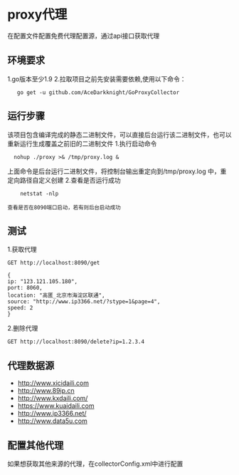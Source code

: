 # proxy代理
  在配置文件配置免费代理配置源，通过api接口获取代理
## 环境要求
1.go版本至少1.9
2.拉取项目之前先安装需要依赖,使用以下命令：
```
   go get -u github.com/AceDarkknight/GoProxyCollector
```
## 运行步骤
  该项目包含编译完成的静态二进制文件，可以直接后台运行该二进制文件，也可以重新运行生成覆盖之前旧的二进制文件
1.执行启动命令
```
  nohup ./proxy >& /tmp/proxy.log &
```
  上面命令是后台运行二进制文件，将控制台输出重定向到/tmp/proxy.log 中，重定向路径自定义创建
2.查看是否运行成功
```
    netstat -nlp
```
    查看是否在8090端口启动，若有则后台启动成功
## 测试
1.获取代理
```
GET http://localhost:8090/get
```
```
{
ip: "123.121.105.180",
port: 8060,
location: "高匿_北京市海淀区联通",
source: "http://www.ip3366.net/?stype=1&page=4",
speed: 2
}

```

2.删除代理
```
GET http://localhost:8090/delete?ip=1.2.3.4
```

##  代理数据源
- http://www.xicidaili.com
- http://www.89ip.cn
- http://www.kxdaili.com/
- https://www.kuaidaili.com
- http://www.ip3366.net/
- http://www.data5u.com

## 配置其他代理
   如果想获取其他来源的代理，在collectorConfig.xml中进行配置
